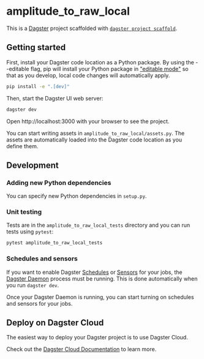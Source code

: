 # amplitude_to_raw_local

This is a [Dagster](https://dagster.io/) project scaffolded with [`dagster project scaffold`](https://docs.dagster.io/getting-started/create-new-project).

## Getting started

First, install your Dagster code location as a Python package. By using the --editable flag, pip will install your Python package in ["editable mode"](https://pip.pypa.io/en/latest/topics/local-project-installs/#editable-installs) so that as you develop, local code changes will automatically apply.

```bash
pip install -e ".[dev]"
```

Then, start the Dagster UI web server:

```bash
dagster dev
```

Open http://localhost:3000 with your browser to see the project.

You can start writing assets in `amplitude_to_raw_local/assets.py`. The assets are automatically loaded into the Dagster code location as you define them.

## Development

### Adding new Python dependencies

You can specify new Python dependencies in `setup.py`.

### Unit testing

Tests are in the `amplitude_to_raw_local_tests` directory and you can run tests using `pytest`:

```bash
pytest amplitude_to_raw_local_tests
```

### Schedules and sensors

If you want to enable Dagster [Schedules](https://docs.dagster.io/concepts/partitions-schedules-sensors/schedules) or [Sensors](https://docs.dagster.io/concepts/partitions-schedules-sensors/sensors) for your jobs, the [Dagster Daemon](https://docs.dagster.io/deployment/dagster-daemon) process must be running. This is done automatically when you run `dagster dev`.

Once your Dagster Daemon is running, you can start turning on schedules and sensors for your jobs.

## Deploy on Dagster Cloud

The easiest way to deploy your Dagster project is to use Dagster Cloud.

Check out the [Dagster Cloud Documentation](https://docs.dagster.cloud) to learn more.
